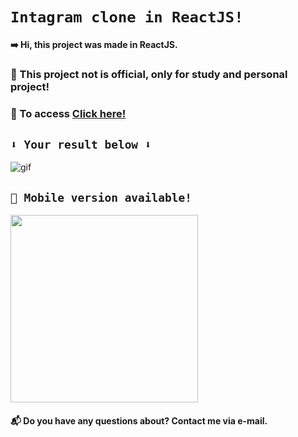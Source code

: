 #  `Intagram clone in ReactJS!`

#### ➡️ Hi, this project was made in ReactJS.

### 🚫 This project not is official, only for study and personal project! 

### 🚀 To access <a href="https://tallesvini.github.io/instagram-clone-reactjs/">Click here!</a>

## `⬇️ Your result below ⬇️`

![gif](https://user-images.githubusercontent.com/90796934/158662642-dd917310-30a3-4f0d-bcdc-51a1ed05aeec.gif)

## `📲 Mobile version available!`

<img width="300px" src="https://user-images.githubusercontent.com/90796934/158664719-f38f4b42-a440-494c-8cb3-2f23bb7281f7.png"></img>

#### 📬 Do you have any questions about? Contact me via e-mail.